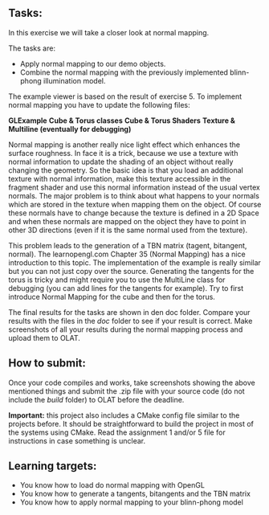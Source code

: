 ## Tasks:
In this exercise we will take a closer look at normal mapping. 

The tasks are:
- Apply normal mapping to our demo objects.
- Combine the normal mapping with the previously implemented blinn-phong illumination model.

The example viewer is based on the result of exercise 5.
To implement normal mapping you have to update the following files:

**GLExample**
**Cube & Torus classes**
**Cube & Torus Shaders**
**Texture & Multiline (eventually for debugging)**

Normal mapping is another really nice light effect which enhances the surface roughness.
In face it is a trick, because we use a texture with normal information to update
the shading of an object without really changing the geometry. So the basic idea
is that you load an additional texture with normal information, make this texture
accessible in the fragment shader and use this normal information instead of the usual
vertex normals. The major problem is to think about what happens to your normals
which are stored in the texture when mapping them on the object. Of course these
normals have to change because the texture is defined in a 2D Space and when these
normals are mapped on the object they have to point in other 3D directions
(even if it is the same normal used from the texture).

This problem leads to the generation of a TBN matrix (tagent, bitangent, normal).
The learnopengl.com Chapter 35 (Normal Mapping) has a nice introduction to this
topic. The implementation of the example is really similar but you can not just
copy over the source. Generating the tangents for the torus is tricky and might
require you to use the MultiLine class for debugging (you can add lines for the
tangents for example). Try to first introduce Normal Mapping for the cube and then for the torus.
 
The final results for the tasks are shown in den doc folder.
Compare your results with the files in the _doc_ folder to see if your result is correct.
Make screenshots of all your results during the normal mapping process and upload them to OLAT.

## How to submit:
Once your code compiles and works, take screenshots showing the above mentioned things and submit the .zip file with your source code (do not include the _build_ folder) to OLAT before the deadline.

**Important:** this project also includes a CMake config file similar to the projects before. It should be straightforward to build the project in most of the systems using CMake. Read the assignment 1 and/or 5 file for instructions in case something is unclear.

## Learning targets:
- You know how to load do normal mapping with OpenGL
- You know how to generate a tangents, bitangents and the TBN matrix
- You know how to apply normal mapping to your blinn-phong model

